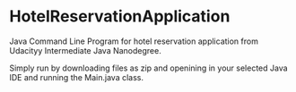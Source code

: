 # HotelReservationApplication
Java Command Line Program for hotel reservation application from Udacityy Intermediate Java Nanodegree.

Simply run by downloading files as zip and openining in your selected Java IDE and running the Main.java class.



